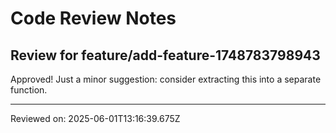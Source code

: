 # Code Review Notes

## Review for feature/add-feature-1748783798943

Approved! Just a minor suggestion: consider extracting this into a separate function.

---
Reviewed on: 2025-06-01T13:16:39.675Z